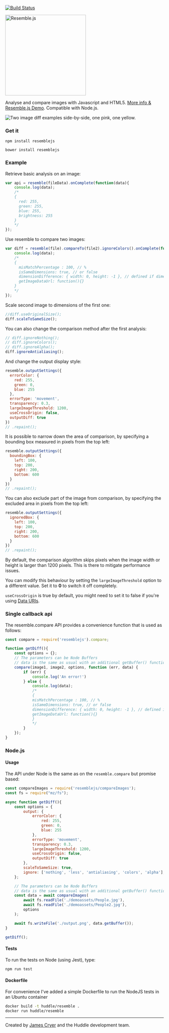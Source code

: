 [![Build Status](https://travis-ci.org/HuddleEng/Resemble.js.svg?branch=master)](https://travis-ci.org/HuddleEng/Resemble.js)

<img src="https://raw.github.com/HuddleEng/Resemble.js/master/demoassets/resemble.png" alt="Resemble.js" width="256"/>

Analyse and compare images with Javascript and HTML5. [More info & Resemble.js Demo](http://huddleeng.github.io/Resemble.js/). Compatible with Node.js.

![Two image diff examples side-by-side, one pink, one yellow.](https://raw.github.com/HuddleEng/Resemble.js/master/demoassets/readmeimage.jpg "Visual image comparison")

### Get it

`npm install resemblejs`

`bower install resemblejs`

### Example

Retrieve basic analysis on an image:

```javascript
var api = resemble(fileData).onComplete(function(data){
	console.log(data);
	/*
	{
	  red: 255,
	  green: 255,
	  blue: 255,
	  brightness: 255
	}
	*/
});
```

Use resemble to compare two images:

```javascript
var diff = resemble(file).compareTo(file2).ignoreColors().onComplete(function(data){
	console.log(data);
	/*
	{
	  misMatchPercentage : 100, // %
	  isSameDimensions: true, // or false
	  dimensionDifference: { width: 0, height: -1 }, // defined if dimensions are not the same
	  getImageDataUrl: function(){}
	}
	*/
});
```

Scale second image to dimensions of the first one:
```javascript
//diff.useOriginalSize();
diff.scaleToSameSize();
```

You can also change the comparison method after the first analysis:

```javascript
// diff.ignoreNothing();
// diff.ignoreColors();
// diff.ignoreAlpha();
diff.ignoreAntialiasing();
```


And change the output display style:

```javascript
resemble.outputSettings({
  errorColor: {
    red: 255,
    green: 0,
    blue: 255
  },
  errorType: 'movement',
  transparency: 0.3,
  largeImageThreshold: 1200,
  useCrossOrigin: false,
  outputDiff: true
})
// .repaint();
```

It is possible to narrow down the area of comparison, by specifying a bounding box measured in pixels from the top left:

```javascript
resemble.outputSettings({
  boundingBox: {
    left: 100,
    top: 200,
    right: 200,
    bottom: 600
  }
})
// .repaint();
```

You can also exclude part of the image from comparison, by specifying the excluded area in pixels from the top left:

```javascript
resemble.outputSettings({
  ignoredBox: {
    left: 100,
    top: 200,
    right: 200,
    bottom: 600
  }
})
// .repaint();
```

By default, the comparison algorithm skips pixels when the image width or height is larger than 1200 pixels. This is there to mitigate performance issues.

You can modify this behaviour by setting the `largeImageThreshold` option to a different value. Set it to **0** to switch it off completely.

`useCrossOrigin` is true by default, you might need to set it to false if you're using [Data URIs](https://developer.mozilla.org/en-US/docs/Web/HTTP/Basics_of_HTTP/Data_URIs).

### Single callback api

The resemble.compare API provides a convenience function that is used as follows:

``` js
const compare = require('resemblejs').compare;

function getDiff(){
    const options = {};
    // The parameters can be Node Buffers
    // data is the same as usual with an additional getBuffer() function
    compare(image1, image2, options, function (err, data) {
        if (err) {
            console.log('An error!')
        } else {
            console.log(data);
            /*
            {
            misMatchPercentage : 100, // %
            isSameDimensions: true, // or false
            dimensionDifference: { width: 0, height: -1 }, // defined if dimensions are not the same
            getImageDataUrl: function(){}
            }
            */
        }
    });
}
```

### Node.js

#### Usage

The API under Node is the same as on the `resemble.compare` but promise based:

``` js
const compareImages = require('resemblejs/compareImages');
const fs = require("mz/fs");

async function getDiff(){
    const options = {
        output: {
            errorColor: {
                red: 255,
                green: 0,
                blue: 255
            },
            errorType: 'movement',
            transparency: 0.3,
            largeImageThreshold: 1200,
            useCrossOrigin: false,
            outputDiff: true
        },
        scaleToSameSize: true,
        ignore: ['nothing', 'less', 'antialiasing', 'colors', 'alpha'],
    };

    // The parameters can be Node Buffers
    // data is the same as usual with an additional getBuffer() function
    const data = await compareImages(
        await fs.readFile('./demoassets/People.jpg'),
        await fs.readFile('./demoassets/People2.jpg'),
        options
    );

    await fs.writeFile('./output.png', data.getBuffer());
}

getDiff();
```

#### Tests

To run the tests on Node (using Jest), type:

``` bash
npm run test
```

#### Dockerfile

For convenience I've added a simple Dockerfile to run the NodeJS tests in an Ubuntu container  

``` bash
docker build -t huddle/resemble .
docker run huddle/resemble
```



--------------------------------------

Created by [James Cryer](http://github.com/jamescryer) and the Huddle development team.

